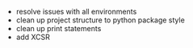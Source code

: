 * resolve issues with all environments
* clean up project structure to python package style
* clean up print statements 
* add XCSR
